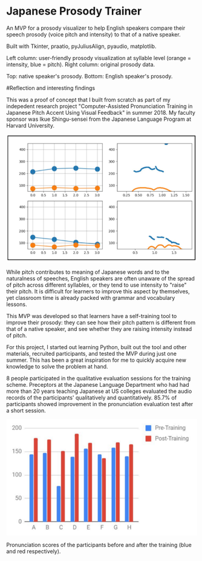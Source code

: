 # Japanese Prosody Trainer
An MVP for a prosody visualizer to help English speakers compare their speech prosody (voice pitch and intensity) to that of a native speaker.

Built with Tkinter, praatio, pyJuliusAlign, pyaudio, matplotlib.


Left column: user-friendly prosody visualization at syllable level (orange = intensity, blue = pitch). Right column: original prosody data.

Top: native speaker's prosody. Bottom: English speaker's prosody.


#Reflection and interesting findings

This was a proof of concept that I built from scratch as part of my indepedent research project "Computer-Assisted Pronunciation Training in Japanese Pitch Accent Using Visual Feedback" in summer 2018. My faculty sponsor was Ikue Shingu-sensei from the Japanese Language Program at Harvard University.

![screenshot of the tool](img/demo.png)

While pitch contributes to meaning of Japanese words and to the naturalness of speeches, English speakers are often unaware of the spread of pitch across different syllables, or they tend to use intensity to "raise" their pitch. It is difficult for learners to improve this aspect by themselves, yet classroom time is already packed with grammar and vocabulary lessons.

This MVP was developed so that learners have a self-training tool to improve their prosody: they can see how their pitch pattern is different from that of a native speaker, and see whether they are raising intensity instead of pitch.

For this project, I started out learning Python, built out the tool and other materials, recruited participants, and tested the MVP during just one summer. This has been a great inspiration for me to quickly acquire new knowledge to solve the problem at hand.


8 people participated in the qualitative evaluation sessions for the training scheme. Preceptors at the Japanese Language Department who had had more than 20 years teaching Japanese at US colleges evaluated the audio records of the participants' qualitatively and quantitatively. 85.7% of participants showed improvement in the pronunciation evaluation test after a short session.

![result](img/results.png)


Pronunciation scores of the participants before and after the training (blue and red respectively).